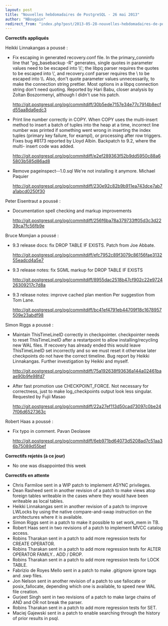 ```yaml
---
layout: post
title: "Nouvelles hebdomadaires de PostgreSQL - 26 mai 2013"
author: "NBougain"
redirect_from: "index.php?post/2013-05-28-nouvelles-hebdomadaires-de-postgresql-26-mai-2013 "
---
```




<p><strong>Correctifs appliqu&eacute;s</strong></p>

<p>Heikki Linnakangas a pouss&eacute;&nbsp;:</p>

<ul>

<li>Fix escaping in generated recovery.conf file. In the primary_conninfo line that "pg_basebackup -R" generates, single quotes in parameter values need to be escaped into \\'; the libpq parser requires the quotes to be escaped into \', and recovery.conf parser requires the \ to be escaped into \\. Also, don't quote parameter values unnecessarily, to make the connection string prettier. Most options in a libpq connection string don't need quoting. Reported by Hari Babu, closer analysis by Zoltan Boszormenyi, although I didn't use his patch. 

<a target="_blank" href="http://git.postgresql.org/pg/commitdiff/30b5ede7157e34e77c7914b8ecfd55aa8da6edc3">http://git.postgresql.org/pg/commitdiff/30b5ede7157e34e77c7914b8ecfd55aa8da6edc3</a></li>

<li>Print line number correctly in COPY. When COPY uses the multi-insert method to insert a batch of tuples into the heap at a time, incorrect line number was printed if something went wrong in inserting the index tuples (primary key failure, for exampl), or processing after row triggers. Fixes bug #8173 reported by Lloyd Albin. Backpatch to 9.2, where the multi- insert code was added. 

<a target="_blank" href="http://git.postgresql.org/pg/commitdiff/e2ef289363f52b9dd5950c88a65803b585d86ad8">http://git.postgresql.org/pg/commitdiff/e2ef289363f52b9dd5950c88a65803b585d86ad8</a></li>

<li>Remove pageinspect--1.0.sql We're not installing it anymore. Michael Paquier 

<a target="_blank" href="http://git.postgresql.org/pg/commitdiff/230e92c82b9b911ea743dce7ab7a1abcd0250f30">http://git.postgresql.org/pg/commitdiff/230e92c82b9b911ea743dce7ab7a1abcd0250f30</a></li>

</ul>

<p>Peter Eisentraut a pouss&eacute;&nbsp;:</p>

<ul>

<li>Documentation spell checking and markup improvements 

<a target="_blank" href="http://git.postgresql.org/pg/commitdiff/256f6ba78a379733ff05d3c3d2239ca7fc56fb9e">http://git.postgresql.org/pg/commitdiff/256f6ba78a379733ff05d3c3d2239ca7fc56fb9e</a></li>

</ul>

<p>Bruce Momjian a pouss&eacute;&nbsp;:</p>

<ul>

<li>9.3 release docs: fix DROP TABLE IF EXISTS. Patch from Joe Abbate. 

<a target="_blank" href="http://git.postgresql.org/pg/commitdiff/efc7952c89f3079c86156fae313255eadcd4a5e7">http://git.postgresql.org/pg/commitdiff/efc7952c89f3079c86156fae313255eadcd4a5e7</a></li>

<li>9.3 release notes: fix SGML markup for DROP TABLE IF EXISTS 

<a target="_blank" href="http://git.postgresql.org/pg/commitdiff/8955dac2518b47cf902c22e972426309217c7d8a">http://git.postgresql.org/pg/commitdiff/8955dac2518b47cf902c22e972426309217c7d8a</a></li>

<li>9.3 release notes: improve cached plan mention Per suggestion from Tom Lane. 

<a target="_blank" href="http://git.postgresql.org/pg/commitdiff/bc41ef4791eb44709f18c1678957509e23abdf98">http://git.postgresql.org/pg/commitdiff/bc41ef4791eb44709f18c1678957509e23abdf98</a></li>

</ul>

<p>Simon Riggs a pouss&eacute;&nbsp;:</p>

<ul>

<li>Maintain ThisTimeLineID correctly in checkpointer. checkpointer needs to reset ThisTimeLineID after a restartpoint to allow installing/recycling new WAL files. If recovery has already ended this would leave ThisTimeLineID set incorrectly and so we must reset it otherwise later checkpoints do not have the correct timeline. Bug report by Heikki Linnakangas. Further investigation by Heikki and myself. 

<a target="_blank" href="http://git.postgresql.org/pg/commitdiff/75a192638f93636a144a02461baae90b9fe98fd7">http://git.postgresql.org/pg/commitdiff/75a192638f93636a144a02461baae90b9fe98fd7</a></li>

<li>After fast promotion use CHECKPOINT_FORCE. Not necessary for correctness, just to make log_checkpoints output look less singular. Requested by Fujii Masao 

<a target="_blank" href="http://git.postgresql.org/pg/commitdiff/22a27ef113d50cad73097c0be247f06d6527363c">http://git.postgresql.org/pg/commitdiff/22a27ef113d50cad73097c0be247f06d6527363c</a></li>

</ul>

<p>Robert Haas a pouss&eacute;&nbsp;:</p>

<ul>

<li>Fix typo in comment. Pavan Deolasee 

<a target="_blank" href="http://git.postgresql.org/pg/commitdiff/6eb971bd64073d5208ad7c51aa36b75089d55bef">http://git.postgresql.org/pg/commitdiff/6eb971bd64073d5208ad7c51aa36b75089d55bef</a></li>

</ul>

<p><strong>Correctifs rejet&eacute;s (&agrave; ce jour)</strong></p>

<ul>

<li>No one was disappointed this week</li>

</ul>

<p><strong>Correctifs en attente</strong></p>

<ul>

<li>Chris Farmiloe sent in a WIP patch to implement ASYNC privileges.</li>

<li>Dean Rasheed sent in another revision of a patch to make views atop foreign tables writeable in the cases where they would have been writeable as local tables.</li>

<li>Heikki Linnakangas sent in another revision of a patch to improve LWLocks by using the native compare-and-swap instruction on the architectures where it is available.</li>

<li>Simon Riggs sent in a patch to make it possible to set work_mem in TB.</li>

<li>Robert Haas sent in two revisions of a patch to implement MVCC catalog access.</li>

<li>Robins Tharakan sent in a patch to add more regression tests for CREATE OPERATOR.</li>

<li>Robins Tharakan sent in a patch to add more regression tests for ALTER OPERATOR FAMILY.. ADD / DROP.</li>

<li>Robins Tharakan sent in a patch to add more regression tests for LOCK TABLE.</li>

<li>Fabr&iacute;zio de Royes Mello sent in a patch to make .gitignore ignore tags and .swp files.</li>

<li>Jon Nelson sent in another revision of a patch to use fallocate or posix_fallocate, depending which one is available, to speed new WAL file creation.</li>

<li>Gurjeet Singh sent in two revisions of a patch to make large chains of AND and OR not break the parser.</li>

<li>Robins Tharakan sent in a patch to add more regression tests for SET.</li>

<li>Maciej Gajewski sent in a patch to enable searching through the history of prior results in psql.</li>

</ul>